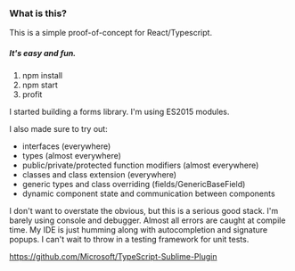 ### What is this?

This is a simple proof-of-concept for React/Typescript.

##### It's easy and fun.

1. npm install
2. npm start
3. profit

I started building a forms library. I'm using ES2015 modules.

I also made sure to try out:
  * interfaces (everywhere)
  * types (almost everywhere)
  * public/private/protected function modifiers (almost everywhere)
  * classes and class extension (everywhere)
  * generic types and class overriding (fields/GenericBaseField)
  * dynamic component state and communication between components

I don't want to overstate the obvious, but this is a serious good stack. I'm barely 
using console and debugger. Almost all errors are caught at compile time. My IDE is 
just humming along with autocompletion and signature popups. I can't wait to throw 
in a testing framework for unit tests.

https://github.com/Microsoft/TypeScript-Sublime-Plugin
